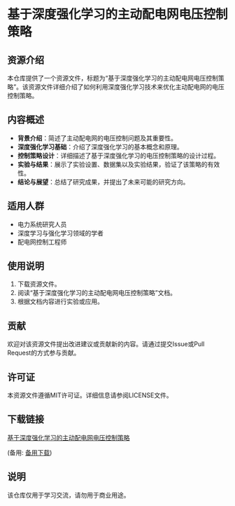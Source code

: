# 基于深度强化学习的主动配电网电压控制策略

## 资源介绍

本仓库提供了一个资源文件，标题为“基于深度强化学习的主动配电网电压控制策略”。该资源文件详细介绍了如何利用深度强化学习技术来优化主动配电网的电压控制策略。

## 内容概述

- **背景介绍**：简述了主动配电网的电压控制问题及其重要性。
- **深度强化学习基础**：介绍了深度强化学习的基本概念和原理。
- **控制策略设计**：详细描述了基于深度强化学习的电压控制策略的设计过程。
- **实验与结果**：展示了实验设置、数据集以及实验结果，验证了该策略的有效性。
- **结论与展望**：总结了研究成果，并提出了未来可能的研究方向。

## 适用人群

- 电力系统研究人员
- 深度学习与强化学习领域的学者
- 配电网控制工程师

## 使用说明

1. 下载资源文件。
2. 阅读“基于深度强化学习的主动配电网电压控制策略”文档。
3. 根据文档内容进行实验或应用。

## 贡献

欢迎对该资源文件提出改进建议或贡献新的内容。请通过提交Issue或Pull Request的方式参与贡献。

## 许可证

本资源文件遵循MIT许可证。详细信息请参阅LICENSE文件。

## 下载链接
[基于深度强化学习的主动配电网电压控制策略](https://pan.quark.cn/s/9f06a5a8e5e3) 

(备用: [备用下载](https://pan.baidu.com/s/1KBbHdMMfJpms5HzbVq41Jg?pwd=1234))

## 说明

该仓库仅用于学习交流，请勿用于商业用途。
